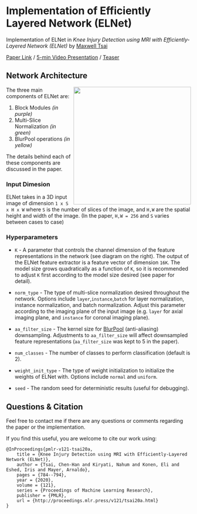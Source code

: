 # Implementation of Efficiently Layered Network (ELNet) 


Implementation of ELNet in *Knee Injury Detection using MRI with Efficiently-Layered Network (ELNet)* by [Maxwell Tsai](https://mxtsai.github.io/)

[Paper Link](https://arxiv.org/abs/2005.02706) / [5-min Video Presentation](https://www.youtube.com/watch?v=ucWYdEJ545k) / [Teaser](https://www.youtube.com/watch?v=8nO-E_2aNcE)

## Network Architecture
<img src='https://raw.githubusercontent.com/mxtsai/ELNet/master/ELNet_architecture.png' align="right" width=320>

The three main components of ELNet are:
  1. Block Modules *(in purple)*
  2. Multi-Slice Normalization *(in green)*
  3. BlurPool operations *(in yellow)*
  
The details behind each of these components are discussed in the paper.

### Input Dimesion
ELNet takes in a 3D input image of dimension `1 x S x H x W` where `S` is the number of slices of the image, and `H,W` are the spatial height and width of the image. (In the paper, `H,W = 256` and `S` varies between cases to case)

### Hyperparameters

* `K` - A parameter that controls the channel dimension of the feature representations in the network (see diagram on the right). The output of the ELNet feature extractor is a feature vector of dimension `16K`. The model size grows quadratically as a function of `K`, so it is recommended to adjust `K` first according to the model size desired (see paper for detail).

* `norm_type` - The type of multi-slice normalization desired throughout the network. Options include `layer`,`instance`,`batch` for layer normalization, instance normalization, and batch normalization. Adjust this parameter according to the imaging plane of the input image (e.g. `layer` for axial imaging plane, and `instance` for coronal imaging plane).

* `aa_filter_size` - The kernel size for [BlurPool](https://github.com/adobe/antialiased-cnns) (anti-aliasing) downsampling. Adjustments to `aa_filter_size` will affect downsampled feature representations (`aa_filter_size` was kept to 5 in the paper).

* `num_classes` - The number of classes to perform classification (default is 2). 

* `weight_init_type` - The type of weight initialization to initialize the weights of ELNet with. Options include `normal` and `uniform`. 

* `seed` - The random seed for deterministic results (useful for debugging).

## Questions & Citation

Feel free to contact me if there are any questions or comments regarding the paper or the implementation. 

If you find this useful, you are welcome to cite our work using:
```
@InProceedings{pmlr-v121-tsai20a, 
	title = {Knee Injury Detection using MRI with Efficiently-Layered Network (ELNet)}, 
	author = {Tsai, Chen-Han and Kiryati, Nahum and Konen, Eli and Eshed, Iris and Mayer, Arnaldo}, 
	pages = {784--794}, 
	year = {2020}, 
	volume = {121}, 
	series = {Proceedings of Machine Learning Research}, 
	publisher = {PMLR}, 
	url = {http://proceedings.mlr.press/v121/tsai20a.html} 
}
```
